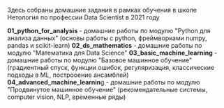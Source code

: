 Здесь собраны домашние задания в рамках обучения в школе Нетология по профессии Data Scientist в 2021 году

**01_python_for_analysis** - домашние работы по модулю "Python для анализа данных" (основы работы с python, фреймворками numpy, pandas и scikit-learn)
**02_ds_mathematics** - домашние работы по модулю "Математика для Data Science"
**03_basic_machine_learning** - домашние работы по модулю "Базовое машинное обучение" (градиентный спуск, функции ошибок, регуляризация, классические подходы в ML, построоение ансамблей)
**04_advanced_machine_learnin**g - домашние работы по модулю "Продвинутое машинное обучение" (рекомендательные системы, computer vision, NLP, временные ряды)
